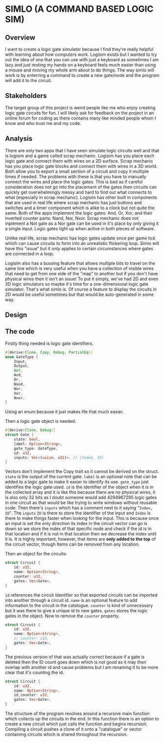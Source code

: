 # SIMLO (A COMMAND BASED LOGIC SIM)

## Overview

I want to create a logic gate simulator because I find they're really helpful with learning about how computers work. Logisim exists but I wanted to try out the idea of one that you can use with just a keyboard as sometimes I am lazy and just resting my hands on a keyboard feels much easier than using a mouse and moving my whole arm about to do things. The way simlo will work is by enterring a command to create a new gate/node and the program will add it to the circuit.

## Stakeholders

The target group of this project is weird people like me who enjoy creating logic gate circuits for fun. I will likely ask for feedback on the project in an online forum for coding as there contains many like minded people whom I know and who trust me and my code.

## Analysis

There are only two apps that I have seen simulate logic circuits well and that is logisim and a game called scrap mechanic. Logisim has you place each logic gate and connect them with wires on a 2D surface. Scrap mechanic has you place logic gate blocks and connect them with wires in a 3D world. Both allow you to export a small section of a circuit and copy it multiple times if needed. The problems with these is that you have to manually connect the wires and place the logic gates. This is bad as if careful consideration does not go into the placement of the gates then circuits can quickly get overwhelmingly messy and hard to find out what connects to what (especially in scrap mechanic). Logisim has other built in components that are used in real life where scrap mechanic has just buttons and switches and a timer component which is alike to a clock but not quite the same. Both of the apps implement the logic gates: And, Or, Xor; and their inverted counter parts: Nand, Nor, Nxor. Scrap mechanic does not inplement a Not gate as a Nor gate can be used in it's place by only giving it a single input. Logic gates light up when active in both pieces of software.

Unlike real life, scrap mechanic has logic gates update once per game tick which can cause circuits to form into an unrealistic flickering loop. Simlo will have this "issue" but it only applies to certain circumstances where gates are connected in a loop.

Logisim also has a bussing feature that allows multiple bits to travel on the same line which is very useful when you have a collection of visible wires that need to get from one side of the "map" to another but if you don't have physical wires then it isn't an issue! To put it simply, we've had 2D and even 3D logic simulators so maybe it's time for a one-dimensional logic gate simulator. That's what simlo is. Of course a feature to display the circuits in 2D would be useful sometimes but that would be auto-generated in some way.

## Design


## The code

Firstly thing needed is logic gate identifiers.

```rs
#[derive(Clone, Copy, Debug, PartialEq)]
enum GateType {
    Input,
    Output,
    Not,
    And,
    Or,
    Nand,
    Nor,
    Xor,
    Nxor,
}
```

Using an enum because it just makes life that much easier. 

Then a logic gate object is needed.

```rs
#[derive(Clone, Debug)]
struct Gate {
    state: bool,
    label: Option<String>,
    gate_type: GateType,
    id: u32,
    inputs: Vec<(usize, u32)>, // (Index, ID)
}
```

Vectors don't implement the Copy trait so it cannot be derived on the struct. `state` is the output of the current gate. `label` is an optional note that can be added to a logic gate to make it easier to identify its use. `gate_type` just identifies the logic gate used. `id` is the identifier of the object when it is in the collected array and it is like this because there are no physical wires, it is also only 32 bits as I doubt someone would add 4294967295 logic gates in one circuit as that would be like trying to write windows without reusable code. Then there's `inputs` which has a comment next to it saying "`Index, ID`". The `inputs` `ID` is there to store the identifier of the input and `Index` is there to make things faster when looking for the input. This is because once an input is set the only direction its index in the circuit vector can go is down so we store the index of that specific node and check if the id is in that location and if it is not in that location then we decrease the index until it is. It is highly important, however, that items are **only added to the top** of the circuit vector, though Items can be removed from any location.

Then an object for the circuits:

```rs
struct Circuit {
    id: u32,
    name: Option<String>,
    counter: u32,
    gates: Vec<Gate>,
}
```

`id` references the circuit identifier so that exported circuits can be imported into another through a circuit id. `name` is an optional feature to add information to the circuit in the catalogue. `counter` is kind of unnecessary but it was there to give a unique id to new gates. `gates` stores the logic gates in the object. Now to remove the `counter` property.

```rs
struct Circuit {
    id: u32,
    name: Option<String>,
    // counter: u32,
    gates: Vec<Gate>,
}
```

The previous version of that was actually correct because if a gate is deleted then the ID count goes down which is not good as it may then overlap with another id and cause problems but I am renaming it to be more clear that it's counting the id.

```rs
struct Circuit {
    id: u32,
    name: Option<String>,
    id_counter: u32,
    gates: Vec<Gate>,
}
```

The structure of the program revolves around a recursive main function which collects up the circuits in the end. In this function there is an option to create a new circuit which just calls the function and begins recursion. Compiling a circuit pushes a clone of it onto a "catalogue" or vector containing circuits which is shared throughout the recursion.

